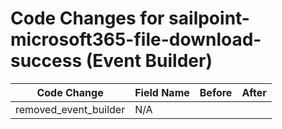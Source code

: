 # Code Changes for sailpoint-microsoft365-file-download-success (Event Builder)

| Code Change | Field Name | Before | After |
|-------------|------------|--------|-------|
| removed_event_builder | N/A |  |  |